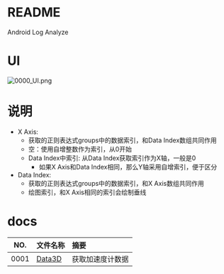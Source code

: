 # README

Android Log Analyze

# UI

![0000_UI.png](/docs/images/0000_UI.png)

# 说明

* X Axis:
  * 获取的正则表达式groups中的数据索引，和Data Index数组共同作用
  * 空：使用自增整数作为索引，从0开始
  * Data Index中索引: 从Data Index获取索引作为X轴，一般是0
    * 如果X Axis和Data Index相同，那么Y轴采用自增索引，便于区分
* Data Index:
  * 获取的正则表达式groups中的数据索引，和X Axis数组共同作用
  * 绘图索引，和X Axis相同的索引会绘制垂线

# docs

NO.  |文件名称|摘要
:---:|:--|:--
0001 | [Data3D](docs/0001_Data3D.md) | 获取加速度计数据

